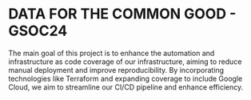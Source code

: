 # DATA FOR THE COMMON GOOD  - GSOC24
The main goal of this project is to enhance the automation and infrastructure as code coverage of our infrastructure, aiming to reduce manual deployment and improve reproducibility. By incorporating technologies like Terraform and expanding coverage to include Google Cloud, we aim to streamline our CI/CD pipeline and enhance efficiency.
